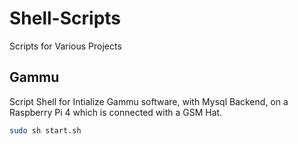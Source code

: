 # Shell-Scripts
Scripts for Various Projects

## Gammu

Script Shell for Intialize Gammu software, with Mysql Backend, on a Raspberry Pi 4 which is connected with a GSM Hat.

```bash
sudo sh start.sh
```


